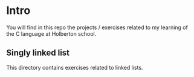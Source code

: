 # Intro

You will find in this repo the projects / exercises related to my learning of the C language at Holberton school.

## Singly linked list
This directory contains exercises related to linked lists.

